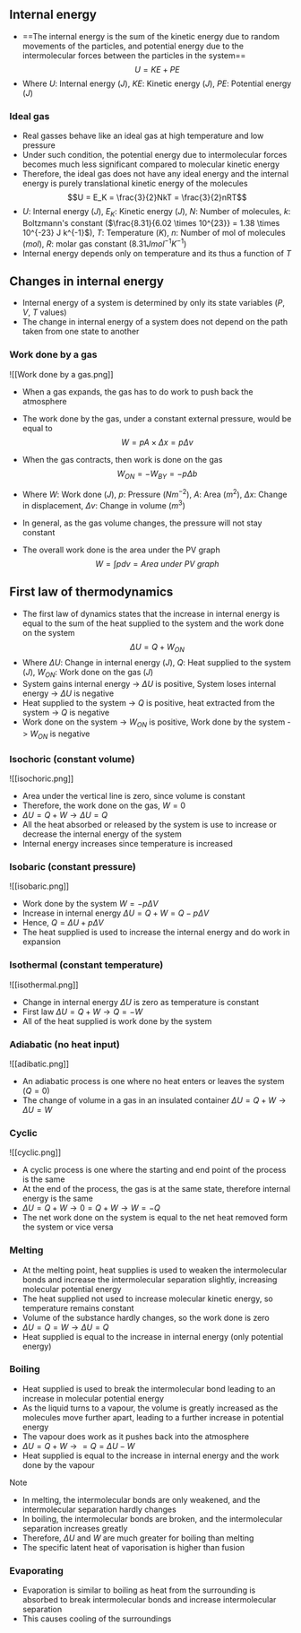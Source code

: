 ## Internal energy
- ==The internal energy is the sum of the kinetic energy due to random movements of the particles, and potential energy due to the intermolecular forces between the particles  in the system== $$U = KE +PE$$
- Where $U$: Internal energy ($J$), $KE$: Kinetic energy ($J$), $PE$: Potential energy ($J$)
### Ideal gas
- Real gasses behave like an ideal gas at high temperature and low pressure
- Under such condition, the potential energy due to intermolecular forces becomes much less significant compared to molecular kinetic energy
- Therefore, the ideal gas does not have any ideal energy and the internal energy is purely translational kinetic energy of the molecules $$U = E_K = \frac{3}{2}NkT = \frac{3}{2}nRT$$
- $U$: Internal energy ($J$), $E_K$: Kinetic energy ($J$), $N$: Number of molecules, $k$: Boltzmann's constant ($\frac{8.31}{6.02 \times 10^{23}} = 1.38 \times 10^{-23} J k^{-1}$),  $T$: Temperature ($K$), $n$: Number of mol of molecules ($mol$),  $R$: molar gas constant ($8.31 J mol^{-1} K^{-1}$) 
- Internal energy depends only on temperature and its thus a function of $T$
## Changes in internal energy
- Internal energy of a system is determined by only its state variables ($P$, $V$, $T$ values)
- The change in internal energy of a system does not depend on the path taken from one state to another
### Work done by a gas
![[Work done by a gas.png]]
- When a gas expands, the gas has to do work to push back the atmosphere
- The work done by the gas, under a constant external pressure, would be equal to $$W = pA \times\Delta x = p\Delta v$$

- When the gas contracts, then work is done on the gas $$W_{ON}= -W_{BY}=-p\Delta b$$
- Where $W$: Work done ($J$), $p$: Pressure ($N m^{-2}$), $A$: Area ($m^2$), $\Delta x$: Change in displacement, $\Delta v$: Change in volume ($m^3$)
- In general, as the gas volume changes, the pressure will not stay constant
- The overall work done is the area under the PV graph $$W = \int{pdv}=Area\ under\ PV\ graph$$
## First law of thermodynamics
- The first law of dynamics states that the increase in internal energy is equal to the sum of the heat supplied to the system and the work done on the system $$\Delta U = Q+W_{ON}$$
- Where $\Delta U$: Change in internal energy ($J$), $Q$: Heat supplied to the system ($J$), $W_{ON}$: Work done on the gas ($J$)
- System gains internal energy -> $\Delta U$ is positive, System loses internal energy -> $\Delta U$ is negative
- Heat supplied to the system -> $Q$ is positive, heat extracted from the system -> $Q$ is negative
- Work done on the system -> $W_{ON}$ is positive, Work done by the system -> $W_{ON}$ is negative
### Isochoric (constant volume)
![[isochoric.png]]
- Area under the vertical line is zero, since volume is constant
- Therefore, the work done on the gas, $W =0$
- $\Delta U = Q+W  \rightarrow \Delta U = Q$
- All the heat absorbed or released by the system is use to increase or decrease the internal energy of the system
- Internal energy increases since temperature is increased
### Isobaric (constant pressure)
![[isobaric.png]]
- Work done by the system $W=-p\Delta V$
- Increase in internal energy $\Delta U = Q + W = Q -p\Delta V$
- Hence, $Q = \Delta U + p\Delta V$
- The heat supplied is used to increase the internal energy and do work in expansion
### Isothermal (constant temperature)
![[isothermal.png]]
- Change in internal energy $\Delta U$ is zero as temperature is constant
- First law $\Delta U=Q+W \rightarrow Q = -W$
- All of the heat supplied is work done by the system
### Adiabatic (no heat input)
![[adibatic.png]]
- An adiabatic process is one where no heat enters or leaves the system ($Q = 0$)
- The change of volume in a gas in an insulated container $\Delta U = Q+W  \rightarrow \Delta U = W$
### Cyclic
![[cyclic.png]]
- A cyclic process is one where the starting and end point of the process is the same
- At the end of the process, the gas is at the same state, therefore internal energy is the same
- $\Delta U = Q + W \rightarrow 0 = Q + W \rightarrow W = -Q$
- The net work done on the system is equal to the net heat removed form the system or vice versa
### Melting
- At the melting point, heat supplies is used to weaken the intermolecular bonds and increase the intermolecular separation slightly, increasing molecular potential energy
- The heat supplied not used to increase molecular kinetic energy, so temperature remains constant
- Volume of the substance hardly changes, so the work done is zero
- $\Delta U = Q = W \rightarrow \Delta U = Q$
- Heat supplied is equal to the increase in internal energy (only potential energy)
### Boiling
- Heat supplied is used to break the intermolecular bond leading to an increase in molecular potential energy
- As the liquid turns to a vapour, the volume is greatly increased as the molecules move further apart, leading to a further increase in potential energy
- The vapour does work as it pushes back into the atmosphere
- $\Delta U = Q + W  \rightarrow = Q = \Delta U - W$
- Heat supplied is equal to the increase in internal energy and the work done by the vapour
>[!NOTE]
>- In melting, the intermolecular bonds are only weakened, and the intermolecular separation hardly changes
>- In boiling, the intermolecular bonds are broken, and the intermolecular separation increases greatly
>- Therefore, $\Delta U$ and $W$ are much greater for boiling than melting
>- The specific latent heat of vaporisation is higher than fusion
### Evaporating
- Evaporation is similar to boiling as heat from the surrounding is absorbed to break intermolecular bonds and increase intermolecular separation
- This causes cooling of the surroundings
